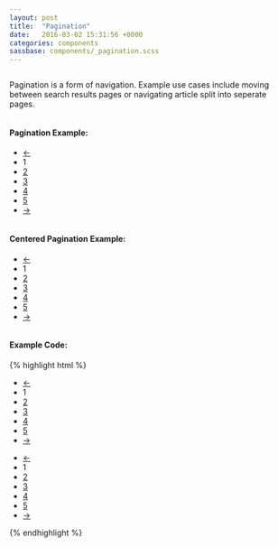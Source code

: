 ```yaml
---
layout: post
title:  "Pagination"
date:   2016-03-02 15:31:56 +0000
categories: components
sassbase: components/_pagination.scss
---
```


<div class="row column">
    <p class="lead-text">Pagination is a form of navigation. Example use cases include moving between search results pages or navigating article split into seperate pages.</p>
</div>

<div class="row column">
    <h4>Pagination Example:</h4>
    <ul class="pagination">
        <li><a href="#">&larr;</a></li>
        <li class="current">1</li>
        <li><a href="#">2</a></li>
        <li><a href="#">3</a></li>
        <li><a href="#">4</a></li>
        <li><a href="#">5</a></li>
        <li><a href="#">&rarr;</a></li>
    </ul>
</div>

<div class="row column">
    <h4>Centered Pagination Example:</h4>
    <ul class="pagination centered">
        <li><a href="#">&larr;</a></li>
        <li class="current">1</li>
        <li><a href="#">2</a></li>
        <li><a href="#">3</a></li>
        <li><a href="#">4</a></li>
        <li><a href="#">5</a></li>
        <li><a href="#">&rarr;</a></li>
    </ul>
</div>



<div class="row column">
<h4>Example Code:</h4>
{% highlight html %}
<!-- Pagination: -->
<ul class="pagination">
    <li><a href="#">&larr;</a></li>
    <li class="current">1</li>
    <li><a href="#">2</a></li>
    <li><a href="#">3</a></li>
    <li><a href="#">4</a></li>
    <li><a href="#">5</a></li>
    <li><a href="#">&rarr;</a></li>
</ul>

<!-- Centered Pagination: -->
<ul class="pagination centered">
    <li><a href="#">&larr;</a></li>
    <li class="current">1</li>
    <li><a href="#">2</a></li>
    <li><a href="#">3</a></li>
    <li><a href="#">4</a></li>
    <li><a href="#">5</a></li>
    <li><a href="#">&rarr;</a></li>
</ul>
{% endhighlight %}
</div>